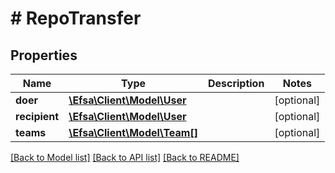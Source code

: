 # # RepoTransfer

## Properties

Name | Type | Description | Notes
------------ | ------------- | ------------- | -------------
**doer** | [**\Efsa\Client\Model\User**](User.md) |  | [optional]
**recipient** | [**\Efsa\Client\Model\User**](User.md) |  | [optional]
**teams** | [**\Efsa\Client\Model\Team[]**](Team.md) |  | [optional]

[[Back to Model list]](../../README.md#models) [[Back to API list]](../../README.md#endpoints) [[Back to README]](../../README.md)
